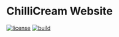 # ChilliCream Website

[![license](https://img.shields.io/github/license/ChilliCream/website.svg)](https://github.com/ChilliCream/website/blob/master/LICENSE)
[![build](https://img.shields.io/circleci/project/github/ChilliCream/website.svg)](https://circleci.com/gh/ChilliCream/website/tree/master)